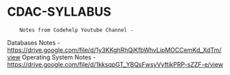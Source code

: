 # CDAC-SYLLABUS

        Notes from Codehelp Youtube Channel -
Databases Notes - https://drive.google.com/file/d/1y3KKghRhQjKfbWhvLipMOCCemKd_XdTm/view
Operating System Notes  - https://drive.google.com/file/d/1kksqpGT_YBQsFwsyVyftikPRP-sZZF-e/view
